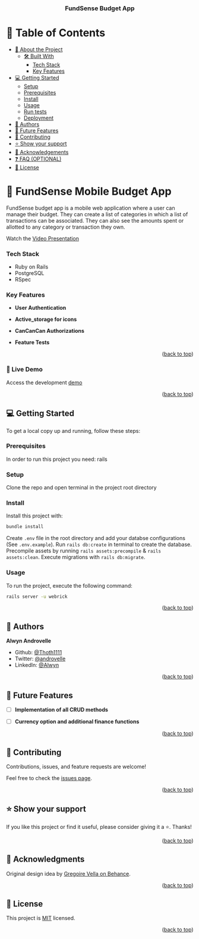 <a name="readme-top"></a>

<div align="center">
<h3><b>FundSense Budget App</b></h3>
</div>

# 📗 Table of Contents

- [📖 About the Project](#about-project)
  - [🛠 Built With](#built-with)
    - [Tech Stack](#tech-stack)
    - [Key Features](#key-features)
  <!-- - [🚀 Live Demo](#live-demo) -->
- [💻 Getting Started](#getting-started)
  - [Setup](#setup)
  - [Prerequisites](#prerequisites)
  - [Install](#install)
  - [Usage](#usage)
  - [Run tests](#run-tests)
  - [Deployment](#triangular_flag_on_post-deployment)
- [👥 Authors](#authors)
- [🔭 Future Features](#future-features)
- [🤝 Contributing](#contributing)
- [⭐️ Show your support](#support)
- [🙏 Acknowledgements](#acknowledgements)
- [❓ FAQ (OPTIONAL)](#faq)
- [📝 License](#license)

# 📖 FundSense Mobile Budget App <a name="about-project"></a>

FundSense budget app is a mobile web application where a user can manage their budget. They can create a list of categories in which a list of transactions can be associated. They can also see the amounts spent or allotted to any category or transaction they own. 

Watch the [Video Presentation](https://www.loom.com/share/4198572db7fe4ee4afe6cd4c90c4df00)


### Tech Stack <a name="tech-stack"></a>

- Ruby on Rails
- PostgreSQL
- RSpec

### Key Features <a name="key-features"></a>

- **User Authentication**

- **Active_storage for icons**

- **CanCanCan Authorizations**

- **Feature Tests**

<p align="right">(<a href="#readme-top">back to top</a>)</p>

### 🚀 Live Demo
Access the development [demo](https://fundsense-budget-app.onrender.com)

<p align="right">(<a href="#readme-top">back to top</a>)</p>

## 💻 Getting Started <a name="getting-started"></a>

To get a local copy up and running, follow these steps:

### Prerequisites

In order to run this project you need: rails

### Setup

Clone the repo and open terminal in the project root directory

### Install

Install this project with:

```sh
bundle install
```

Create `.env` file in the root directory and add your databse configurations (See `.env.example`).
Run `rails db:create` in terminal to create the database.
Precompile assets by running `rails assets:precompile` & `rails assets:clean`.
Execute migrations with `rails db:migrate`.


### Usage

To run the project, execute the following command:

```sh
rails server -u webrick
```

<p align="right">(<a href="#readme-top">back to top</a>)</p>

## 👥 Authors <a name="authors"></a>

**Alwyn Androvelle**

- Github: [@Thoth1111](https://github.com/Thoth1111)
- Twitter: [@androvelle](https://twitter.com/androvelle)
- LinkedIn: [@Alwyn](https://linkedin.com/in/alwyn-androvelle-simiyu)

<p align="right">(<a href="#readme-top">back to top</a>)</p>

## 🔭 Future Features <a name="future-features"></a>

- [ ] **Implementation of all CRUD methods**

- [ ] **Currency option and additional finance functions**

<p align="right">(<a href="#readme-top">back to top</a>)</p>

## 🤝 Contributing <a name="contributing"></a>

Contributions, issues, and feature requests are welcome!

Feel free to check the [issues page](https://github.com/Thoth1111/Fundsense-budget-App/issues).

<p align="right">(<a href="#readme-top">back to top</a>)</p>

## ⭐️ Show your support <a name="support"></a>

If you like this project or find it useful, please consider giving it a ⭐️. Thanks!

<p align="right">(<a href="#readme-top">back to top</a>)</p>

## 🙏 Acknowledgments <a name="acknowledgements"></a>

Original design idea by [Gregoire Vella on Behance](https://www.behance.net/gregoirevella).


<p align="right">(<a href="#readme-top">back to top</a>)</p>

## 📝 License <a name="license"></a>

This project is [MIT](https://github.com/Thoth1111/Fundsense-budget-App/blob/development/LICENSE) licensed.

<p align="right">(<a href="#readme-top">back to top</a>)</p>
